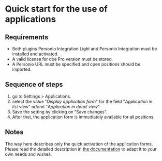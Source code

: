# Quick start for the use of applications

## Requirements

* Both plugins Personio Integration Light and Personio Integration must be installed and activated.
* A valid license for doe Pro version must be stored.
* A Personio URL must be specified and open positions should be imported.

## Sequence of steps

1. go to Settings > Applications.
2. select the value "_Display application form_" for the field "_Application in list view_" or/and "_Application in detail view_".
3. Save the setting by clicking on "Save changes".
4. After that, the application form is immediately available for all positions.

## Notes

The way here describes only the quick activation of the application forms. Please read the detailed description in [the documentation](documentation.md) to adapt it to your own needs and wishes.